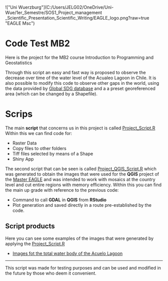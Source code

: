 !["Uni Wuerzburg"](C:/Users/JELG02/OneDrive/Uni-Wue/1er_Semestre/SOS1_Project_management _Scientific_Presentation_Scientific_Writing/EAGLE_logo.png?raw=true "EAGLE Msc")

# Code Test MB2
Here is the project for the MB2 course Introduction to Programming and Geostatistics


Through this script an easy and fast way is proposed to observe the decrease over time of the water level of the Acualeo Lagoon in Chile. It is also possible to modify this code to observe other gaps in the world, using the data provided by [Global SDG database](https://www.sdg661.app/data-products/data-downloads) and a a preset georeferenced area (which can be changed by a Shapefile).

# Scrips

The main __script__ that concerns us in this project is called [Project_Script.R](https://github.com/diegoalarc/Code_Test_MB2/blob/master/Project_Script.R) 
Within this we can find code for:

 - Raster Data
 - Copy files to other folders
 - Tiff files selected by means of a Shape
 - Shiny App
 
The second script that can be seen is called [Project_QGIS_Script.R](https://github.com/diegoalarc/Code_Test_MB2/blob/master/Project_QGIS_Script.R) which was generated to obtain the images that were used for the __QGIS__ project of the [Master EAGLE](http://eagle-science.org/) and was intended to work with mosaics at the country level and cut entire regions with memory efficiency. Within this you can find the main up grade with reference to the previous code:

 - Command to call __GDAL__ in __QGIS__ from __RStudio__
 - Plot generation and saved directly in a route pre-established by the code.
 

## Script products
 
Here you can see some examples of the images that were generated by applying the [Project_Script.R](https://github.com/diegoalarc/Code_Test_MB2/blob/master/Project_Script.R)
 
 - [Images fot the total water body of the Acuelo Lagoon](https://github.com/diegoalarc/Code_Test_MB2/tree/master/Total_Water)

***
This script was made for testing purposes and can be used and modified in the future by those who deem it convenient.
